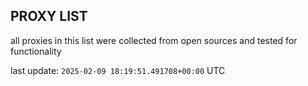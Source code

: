 ## PROXY LIST

all proxies in this list were collected from open sources and tested for functionality

last update: `2025-02-09 18:19:51.491708+00:00` UTC